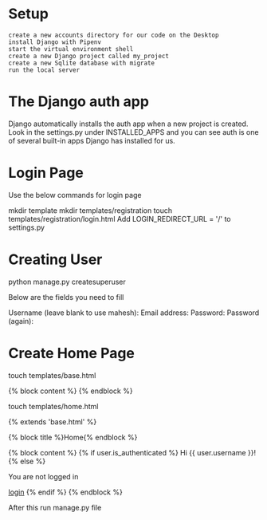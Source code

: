 # Setup

    create a new accounts directory for our code on the Desktop
    install Django with Pipenv
    start the virtual environment shell
    create a new Django project called my_project
    create a new Sqlite database with migrate
    run the local server

# The Django auth app

Django automatically installs the auth app when a new project is created. Look in the settings.py under INSTALLED_APPS and you can see auth is one of several built-in apps Django has installed for us.

# Login Page
Use the below commands for login page

mkdir template
mkdir templates/registration
touch templates/registration/login.html
Add LOGIN_REDIRECT_URL = '/' to settings.py

# Creating User

python manage.py createsuperuser

Below are the fields you need to fill

Username (leave blank to use mahesh):
Email address: 
Password:
Password (again):

# Create Home Page

touch templates/base.html

<html>
<head>
  <meta charset="utf-8">
  <title>{% block title %}Django Auth Tutorial{% endblock %}</title>
</head>
<body>
  <main>
    {% block content %}
    {% endblock %}
  </main>
</body>
</html>


touch templates/home.html

{% extends 'base.html' %}

{% block title %}Home{% endblock %}

{% block content %}
{% if user.is_authenticated %}
  Hi {{ user.username }}!
{% else %}
  <p>You are not logged in</p>
  <a href="{% url 'login' %}">login</a>
{% endif %}
{% endblock %}

After this run manage.py file

















